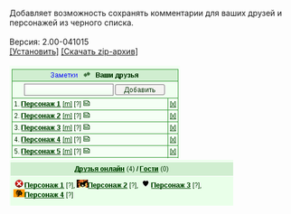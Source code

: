 Добавляет возможность сохранять комментарии для ваших друзей и персонажей из черного списка.
<br>
<br>
Версия: 2.00-041015
<br>
[[Установить]](https://raw.githubusercontent.com/MyRequiem/comfortablePlayingInGW/master/separatedScripts/NotesForFriends/notesForFriends.user.js) [[Скачать zip-архив]](https://raw.githubusercontent.com/MyRequiem/comfortablePlayingInGW/master/separatedScripts/NotesForFriends/notesForFriends.user.js.zip)
<br>
<br>
![NotesForFriends](https://raw.githubusercontent.com/MyRequiem/comfortablePlayingInGW/master/imgs/NotesForFriends/screen1.png)
<br>
![NotesForFriends](https://raw.githubusercontent.com/MyRequiem/comfortablePlayingInGW/master/imgs/NotesForFriends/screen2.png)
<br>
